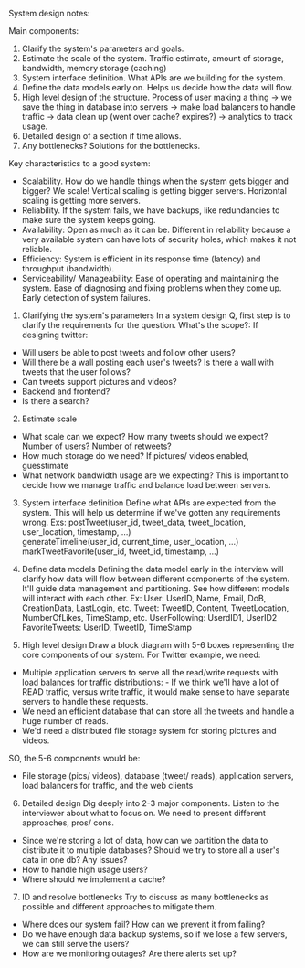 
System design notes:

Main components:
1. Clarify the system's parameters and goals. 
2. Estimate the scale of the system. Traffic estimate, amount of storage, bandwidth, memory storage (caching)
3. System interface definition. What APIs are we building for the system. 
4. Define the data models early on. Helps us decide how the data will flow. 
5. High level design of the structure. Process of user making a thing -> we save the thing in database into servers -> make load balancers to handle traffic -> data clean up (went over cache? expires?) -> analytics to track usage. 
6. Detailed design of a section if time allows. 
7. Any bottlenecks? Solutions for the bottlenecks.


Key characteristics to a good system:
- Scalability. How do we handle things when the system gets bigger and bigger? We scale! Vertical scaling is getting bigger servers. Horizontal scaling is getting more servers. 
- Reliability. If the system fails, we have backups, like redundancies to make sure the system keeps going. 
- Availability: Open as much as it can be. Different in reliability because a very available system can have lots of security holes, which makes it not reliable. 
- Efficiency: System is efficient in its response time (latency) and throughput (bandwidth). 
- Serviceability/ Manageability: Ease of operating and maintaining the system. Ease of diagnosing and fixing problems when they come up. Early detection of system failures.  


1. Clarifying the system's parameters
In a system design Q, first step is to clarify the requirements for the question. What's the scope?:
If designing twitter:
- Will users be able to post tweets and follow other users?
- Will there be a wall posting each user's tweets? Is there a wall with tweets that the user follows?
- Can tweets support pictures and videos? 
- Backend and frontend? 
- Is there a search? 

2. Estimate scale 
- What scale can we expect? How many tweets should we expect? Number of users? Number of retweets? 
- How much storage do we need? If pictures/ videos enabled, guesstimate
- What network bandwidth usage are we expecting? This is important to decide how we manage traffic and balance load between servers. 

3. System interface definition 
Define what APIs are expected from the system. This will help us determine if we've gotten any requirements wrong. 
Exs:
postTweet(user_id, tweet_data, tweet_location, user_location, timestamp, …)  
generateTimeline(user_id, current_time, user_location, …)  
markTweetFavorite(user_id, tweet_id, timestamp, …)  

4. Define data models 
Defining the data model early in the interview will clarify how data will flow between different components of the system. It'll guide data management and partitioning. See how different models will interact with each other. 
Ex:
User: UserID, Name, Email, DoB, CreationData, LastLogin, etc.
Tweet: TweetID, Content, TweetLocation, NumberOfLikes, TimeStamp, etc.
UserFollowing: UserdID1, UserID2
FavoriteTweets: UserID, TweetID, TimeStamp

5. High level design 
Draw a block diagram with 5-6 boxes representing the core components of our system. For Twitter example, we need:
- Multiple application servers to serve all the read/write requests with load balances for traffic distributions:
       - If we think we'll have a lot of READ traffic, versus write traffic, it would make sense to have separate servers to handle these requests. 
- We need an efficient database that can store all the tweets and handle a huge number of reads.
- We'd need a distributed file storage system for storing pictures and videos. 

SO, the 5-6 components would be:
- File storage (pics/ videos), database (tweet/ reads), application servers, load balancers for traffic, and the web clients

6. Detailed design
Dig deeply into 2-3 major components. Listen to the interviewer about what to focus on. We need to present different approaches, pros/ cons. 
- Since we're storing a lot of data, how can we partition the data to distribute it to multiple databases? Should we try to store all a user's data in one db? Any issues? 
- How to handle high usage users? 
- Where should we implement a cache? 

7. ID and resolve bottlenecks 
Try to discuss as many bottlenecks as possible and different approaches to mitigate them. 
- Where does our system fail? How can we prevent it from failing? 
- Do we have enough data backup systems, so if we lose a few servers, we can still serve the users? 
- How are we monitoring outages? Are there alerts set up?